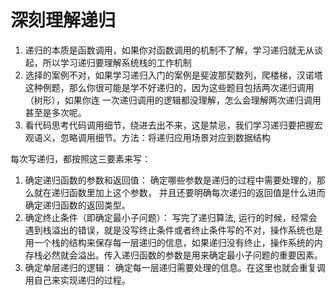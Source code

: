 # 深刻理解递归
1. 递归的本质是函数调用，如果你对函数调用的机制不了解，学习递归就无从谈起，所以学习递归要理解系统栈的工作机制
2. 选择的案例不对，如果学习递归入门的案例是斐波那契数列，爬楼梯，汉诺塔这种例题，那么你很可能是学不好递归的，因为这些题目包括两次递归调用（树形），如果你连
一次递归调用的逻辑都没理解，怎么会理解两次递归调用甚至是多次呢。
3. 看代码思考代码调用细节，绕进去出不来，这是禁忌，我们学习递归要把握宏观语义，忽略调用细节。方法：将递归应用场景对应到数据结构

每次写递归，都按照这三要素来写：

1. 确定递归函数的参数和返回值： 确定哪些参数是递归的过程中需要处理的，那么就在递归函数里加上这个参数， 并且还要明确每次递归的返回值是什么进而确定递归函数的返回类型。
2. 确定终止条件（即确定最小子问题）： 写完了递归算法, 运行的时候，经常会遇到栈溢出的错误，就是没写终止条件或者终止条件写的不对，操作系统也是用一个栈的结构来保存每一层递归的信息，如果递归没有终止，操作系统的内存栈必然就会溢出。传入递归函数的参数是用来确定最小子问题的重要因素。
3. 确定单层递归的逻辑： 确定每一层递归需要处理的信息。在这里也就会重复调用自己来实现递归的过程。




